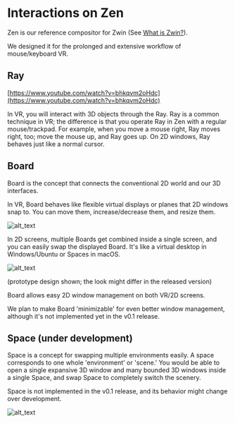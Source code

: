 # Interactions on Zen

Zen is our reference compositor for Zwin (See [What is Zwin?](/what_is_it/what_is_zwin)).

We designed it for the prolonged and extensive workflow of mouse/keyboard VR. 


## Ray

[https://www.youtube.com/watch?v=bhkqvm2oHdc](https://www.youtube.com/watch?v=bhkqvm2oHdc)

In VR, you will interact with 3D objects through the Ray. Ray is a common technique in VR; the difference is that you operate Ray in Zen with a regular mouse/trackpad. For example, when you move a mouse right, Ray moves right, too; move the mouse up, and Ray goes up. On 2D windows, Ray behaves just like a normal cursor.


## Board

Board is the concept that connects the conventional 2D world and our 3D interfaces.

In VR, Board behaves like flexible virtual displays or planes that 2D windows snap to. You can move them, increase/decrease them, and resize them. 


![alt_text](image1.png "image_tooltip")


In 2D screens, multiple Boards get combined inside a single screen, and you can easily swap the displayed Board. It's like a virtual desktop in Windows/Ubuntu or Spaces in macOS.


![alt_text](image2.png "image_tooltip")


(prototype design shown; the look might differ in the released version)

Board allows easy 2D window management on both VR/2D screens.

We plan to make Board 'minimizable' for even better window management, although it's not implemented yet in the v0.1 release.


## Space (under development)

Space is a concept for swapping multiple environments easily. A space corresponds to one whole 'environment' or 'scene.' You would be able to open a single expansive 3D window and many bounded 3D windows inside a single Space, and swap Space to completely switch the scenery.

Space is not implemented in the v0.1 release, and its behavior might change over development.


![alt_text](image3.png "image_tooltip")
